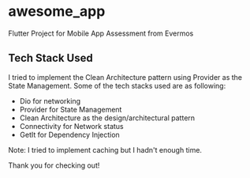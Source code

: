 # awesome_app

Flutter Project for Mobile App Assessment from Evermos

## Tech Stack Used

I tried to implement the Clean Architecture pattern using Provider as the State Management. Some of the tech stacks used are as following:
- Dio for networking
- Provider for State Management
- Clean Architecture as the design/architectural pattern
- Connectivity for Network status
- GetIt for Dependency Injection

Note: I tried to implement caching but I hadn't enough time.

Thank you for checking out!
